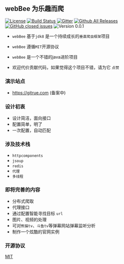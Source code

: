 
## webBee 为乐趣而爬
[![License](https://img.shields.io/badge/license-MIT-4EB1BA.svg?style=flat-square)](https://github.com/pkwenda/webBee/blob/master/LICENSE)                                    [![Build Status](https://travis-ci.org/pkwenda/webBee.svg?branch=master)](https://travis-ci.org/pkwenda/webBee)               [![Gitter](https://badges.gitter.im/pkwenda/web-bee.svg)](https://gitter.im/web_bee)    [![Github All Releases](https://img.shields.io/github/downloads/pkwenda/webBee/total.svg)]()                             [![GitHub closed issues](https://img.shields.io/issuestats/i/github/strongloop/express.svg)]()                  ![Version 0.0.1](https://img.shields.io/badge/version-0.0.1-red.svg?style=flat-square)

 

- `webBee` 基于`jdk8` 是一个持续成长的`垂直爬虫框架`项目 
- `webBee` 遵循`MIT`开源协议

- `webBee` 是一个不错的java进阶项目


- 欢迎代价贡献代码，如果觉得这个项目不错，请为它 `点赞`





### 演示站点
- https://gitrue.com (备案中)


### 设计初衷

+ 设计简洁，面向接口
+ 配置简单，明了
+ 一次配置，自动匹配


### 涉及技术栈
- `httpcomponents`
- `jsoup`
- `redis`
-  `代理`
- `多线程`

### 即将完善的内容
+ 分布式爬取
+ 代理接口
+ 通过配置智能寻找目标 `url`
+ 图片、视频的处理
+ 可对`熊猫tv`、`斗鱼tv`等弹幕网站弹幕监听分析
+ 制作一个炫酷的官网实例 
 
 
### 开源协议

[MIT](LICENSE)
 



